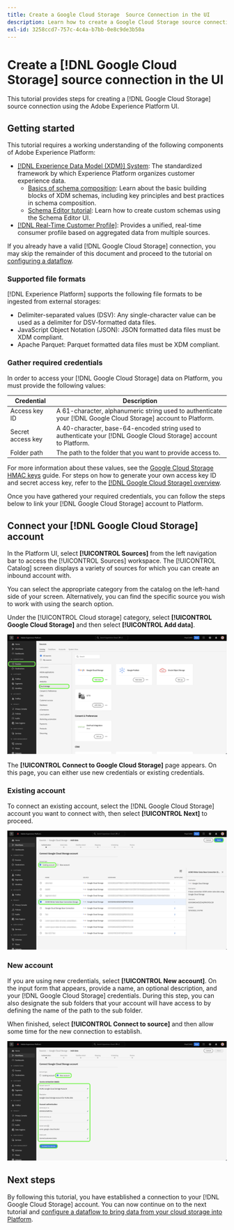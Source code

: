```yaml
---
title: Create a Google Cloud Storage  Source Connection in the UI
description: Learn how to create a Google Cloud Storage source connection using the Adobe Experience Platform UI.
exl-id: 3258ccd7-757c-4c4a-b7bb-0e8c9de3b50a
---
```

# Create a [!DNL Google Cloud Storage] source connection in the UI

This tutorial provides steps for creating a [!DNL Google Cloud Storage] source connection using the Adobe Experience Platform UI.

## Getting started

This tutorial requires a working understanding of the following components of Adobe Experience Platform:

* [[!DNL Experience Data Model (XDM)] System](../../../../../xdm/home.md): The standardized framework by which Experience Platform organizes customer experience data.
    * [Basics of schema composition](../../../../../xdm/schema/composition.md): Learn about the basic building blocks of XDM schemas, including key principles and best practices in schema composition.
    * [Schema Editor tutorial](../../../../../xdm/tutorials/create-schema-ui.md): Learn how to create custom schemas using the Schema Editor UI.
* [[!DNL Real-Time Customer Profile]](../../../../../profile/home.md): Provides a unified, real-time consumer profile based on aggregated data from multiple sources.

If you already have a valid [!DNL Google Cloud Storage] connection, you may skip the remainder of this document and proceed to the tutorial on [configuring a dataflow](../../dataflow/batch/cloud-storage.md).

### Supported file formats

[!DNL Experience Platform] supports the following file formats to be ingested from external storages:

*   Delimiter-separated values (DSV): Any single-character value can be used as a delimiter for DSV-formatted data files.
*   JavaScript Object Notation (JSON): JSON formatted data files must be XDM compliant.
*   Apache Parquet: Parquet formatted data files must be XDM compliant.

### Gather required credentials

In order to access your [!DNL Google Cloud Storage] data on Platform, you must provide the following values:

| Credential | Description |
| ---------- | ----------- |
| Access key ID | A 61-character, alphanumeric string used to authenticate your [!DNL Google Cloud Storage] account to Platform. |
| Secret access key | A 40-character, base-64-encoded string used to authenticate your [!DNL Google Cloud Storage] account to Platform. |
| Folder path | The path to the folder that you want to provide access to. |

For more information about these values, see the [Google Cloud Storage HMAC keys](https://cloud.google.com/storage/docs/authentication/hmackeys#overview) guide. For steps on how to generate your own access key ID and secret access key, refer to the [[!DNL Google Cloud Storage] overview](../../../../connectors/cloud-storage/google-cloud-storage.md).

Once you have gathered your required credentials, you can follow the steps below to link your [!DNL Google Cloud Storage] account to Platform.

## Connect your [!DNL Google Cloud Storage] account

In the Platform UI, select **[!UICONTROL Sources]** from the left navigation bar to access the [!UICONTROL Sources] workspace. The [!UICONTROL Catalog] screen displays a variety of sources for which you can create an inbound account with.

You can select the appropriate category from the catalog on the left-hand side of your screen. Alternatively, you can find the specific source you wish to work with using the search option.

Under the [!UICONTROL Cloud storage] category, select **[!UICONTROL Google Cloud Storage]** and then select **[!UICONTROL Add data]**.

![The Platform UI screen displaying the sources catalog page.](../../../../images/tutorials/create/google-cloud-storage/catalog.png)

The **[!UICONTROL Connect to Google Cloud Storage]** page appears. On this page, you can either use new credentials or existing credentials.

### Existing account

To connect an existing account, select the [!DNL Google Cloud Storage] account you want to connect with, then select **[!UICONTROL Next]** to proceed.

![The Platform UI screen displaying the existing account page for a Google Cloud Storage source](../../../../images/tutorials/create/google-cloud-storage/existing.png)

### New account

If you are using new credentials, select **[!UICONTROL New account]**. On the input form that appears, provide a name, an optional description, and your [!DNL Google Cloud Storage] credentials. During this step, you can also designate the sub folders that your account will have access to by defining the name of the path to the sub folder.

When finished, select **[!UICONTROL Connect to source]** and then allow some time for the new connection to establish.

![The Platform UI screen displaying the new account page for a Google Cloud Storage source.](../../../../images/tutorials/create/google-cloud-storage/new.png)


## Next steps

By following this tutorial, you have established a connection to your [!DNL Google Cloud Storage] account. You can now continue on to the next tutorial and [configure a dataflow to bring data from your cloud storage into Platform](../../dataflow/batch/cloud-storage.md).
